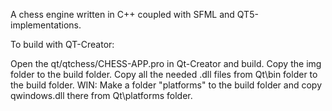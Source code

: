 A chess engine written in C++
coupled with SFML and QT5-implementations.

To build with QT-Creator:

Open the qt/qtchess/CHESS-APP.pro in Qt-Creator and build.
Copy the img folder to the build folder. 
Copy all the needed .dll files from Qt\bin folder to the build folder.
WIN: Make a folder "platforms" to the build folder and copy qwindows.dll there from Qt\platforms folder.
